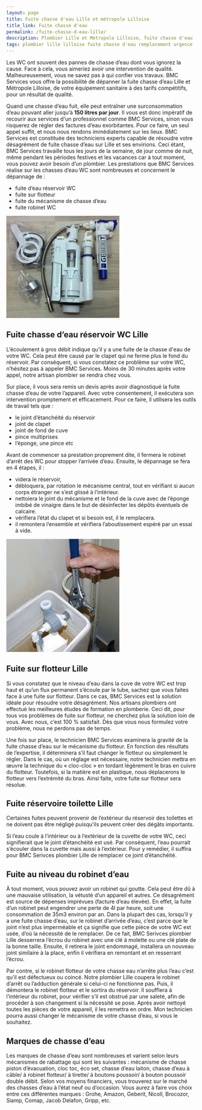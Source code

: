 ```yaml
---
layout: page
title: Fuite chasse d'eau Lille et métropole Lilloise 
title_link: Fuite chasse d'eau
permalink: /fuite-chasse-d-eau-lille/
description: Plombier Lille et Métropole Lilloise, fuite chasse d'eau
tags: plombier lille lilloise fuite chasse d'eau remplacement urgence
---
```


Les WC ont souvent des pannes de chasse d’eau dont vous ignorez la cause.
Face à cela, vous aimeriez avoir une intervention de qualité. 
Malheureusement, vous ne savez pas à qui confier vos travaux. 
BMC Services vous offre la possibilité de dépanner la fuite chasse d’eau Lille et Métropole Lilloise, de votre équipement sanitaire à des tarifs compétitifs, pour un résultat de qualité.

Quand une chasse d’eau fuit, elle peut entraîner une surconsommation d’eau pouvant aller jusqu’à **150 litres par jour**. 
Il vous est donc impératif de recourir aux services d'un professionnel comme BMC Services, sinon vous risquerez de régler des factures d’eau exorbitantes. 
Pour ce faire, un seul appel suffit, et nous nous rendons immédiatement sur les lieux. 
BMC Services est constituée des techniciens experts capable de résoudre votre désagrément de fuite chasse d’eau sur Lille et ses envirions. 
Ceci étant, BMC Services travaille tous les jours de la semaine, de jour comme de nuit, même pendant les périodes festives et les vacances car à tout moment, vous pouvez avoir besoin d’un plombier. 
Les prestations que BMC Services réalise sur les chasses d’eau WC sont nombreuses et concernent le dépannage de : 

 - fuite d’eau réservoir WC
 - fuite sur flotteur
 - fuite du mécanisme de chasse d’eau
 - fuite robinet WC

![remplacement chasse d'eau](/images/fuite-chasse-d-eau-0.jpg "remplacement chasse d'eau")

## Fuite chasse d’eau réservoir WC Lille

L’écoulement à gros débit indique qu’il y a une fuite de la chasse d'eau de votre WC. 
Cela peut être causé par le clapet qui ne ferme plus le fond du réservoir. 
Par conséquent, si vous constatez ce problème sur votre WC, n’hésitez pas à appeler BMC Services. 
Moins de 30 minutes après votre appel, notre artisan plombier se rendra chez vous.

Sur place, il vous sera remis un devis après avoir diagnostiqué la fuite chasse d’eau de votre l’appareil.
Avec votre consentement, il exécutera son intervention promptement et efficacement. 
Pour ce faire, il utilisera les outils de travail tels que : 

 - le joint d’étanchéité du réservoir
 - joint de clapet
 - joint de fond de cuve
 - pince multiprises
 - l’éponge, une pince etc

Avant de commencer sa prestation proprement dite, il fermera le robinet d’arrêt des WC pour stopper l’arrivée d’eau. 
Ensuite, le dépannage se fera en 4 étapes, il :

 - videra le réservoir,
 - débloquera, par rotation le mécanisme central, tout en vérifiant si aucun corps étranger ne s’est glissé à l’intérieur.
 - nettoiera le joint du mécanisme et le fond de la cuve avec de l’éponge imbibé de vinaigre dans le but de désinfecter les dépôts éventuels de calcaire.
 - vérifiera l’état du clapet et si besoin est, il le remplacera.
 - il remontera l’ensemble et vérifiera l’aboutissement espéré par un essai à vide.

![remplacement chasse d'eau](/images/fuite-chasse-d-eau-1.jpg "remplacement chasse d'eau")

## Fuite sur flotteur Lille

Si vous constatez que le niveau d’eau dans la cuve de votre WC est trop haut et qu’un flux permanent s’écoule par le tube, sachez que vous faites face à une fuite sur flotteur. 
Dans ce cas, BMC Services est la solution idéale pour résoudre votre désagrément. 
Nos artisans plombiers ont effectué les meilleures études de formation en plomberie. 
Ceci dit, pour tous vos problèmes de fuite sur flotteur, ne cherchez plus la solution loin de vous. 
Avec nous, c’est 100 % satisfait. 
Dès que vous nous formulez votre problème, nous ne perdons pas de temps. 

Une fois sur place, le technicien BMC Services examinera la gravité de la fuite chasse d’eau sur le mécanisme du flotteur. 
En fonction des résultats de l’expertise, il déterminera s’il faut changer le flotteur ou simplement le régler. 
Dans le cas, où un réglage est nécessaire, notre technicien mettra en œuvre la technique du « cloc-cloc » en tordant légèrement le bras en cuivre du flotteur. 
Toutefois, si la matière est en plastique, nous déplacerons le flotteur vers l’extrémité du bras. 
Ainsi faite, votre fuite sur flotteur sera résolue.

## Fuite réservoire toilette Lille

Certaines fuites peuvent provenir de l’extérieur du réservoir des toilettes et ne doivent pas être négligé puisqu’ils peuvent créer des dégâts importants.

Si l’eau coule à l’intérieur ou à l’extérieur de la cuvette de votre WC, ceci signifierait que le joint d’étanchéité est usé. 
Par conséquent, l’eau pourrait s’écouler dans la cuvette mais aussi à l’extérieur. 
Pour y remédier, il suffira pour BMC Serivces plombier Lille de remplacer ce joint d’étanchéité. 

## Fuite au niveau du robinet d’eau

À tout moment, vous pouvez avoir un robinet qui goutte. 
Cela peut être dû à une mauvaise utilisation, la vétusté d’un appareil et autres. 
Ce désagrément est source de dépenses imprévues (facture d’eau élevée). 
En effet, la fuite d’un robinet peut engendrer une perte de 4l par heure, soit une consommation de 35m3 environ par an. 
Dans la plupart des cas, lorsqu’il y a une fuite chasse d’eau, sur le robinet d’arrivée d’eau, c’est parce que le joint n’est plus imperméable et ça signifie que cette pièce de votre WC est usée, d’où la nécessité de le remplacer. 
De ce fait, BMC Serivces plombier Lille desserrera l’écrou du robinet avec une clé à molette ou une clé plate de la bonne taille. 
Ensuite, il retirera le joint endommagé, installera un nouveau joint similaire à la place, enfin il vérifiera en remontant et en resserrant l’écrou.

Par contre, si le robinet flotteur de votre chasse eau n’arrête plus l’eau c’est qu’il est défectueux ou coincé. 
Notre plombier Lille coupera le robinet d’arrêt ou l’adduction générale si celui-ci ne fonctionne pas. Puis, il démontera le robinet flotteur et le sortira du réservoir. Il soufflera à l’intérieur du robinet, pour vérifier s’il est obstrué par une saleté, afin de procéder à son changement si la nécessité se pose. Après avoir nettoyé toutes les pièces de votre appareil, il les remettra en ordre. Mon technicien pourra aussi changer le mécanisme de votre chasse d’eau, si vous le souhaitez.

## Marques de chasse d’eau

Les marques de chasse d’eau sont nombreuses et varient selon leurs mécanismes de rabattage qui sont les suivantes : mécanisme de chasse piston d’évacuation, cloc toc, éco set, chasse d’eau laiton, chasse d’eau à câble/ à robinet flotteur/ à tirette/ à boutons poussoir/ à bouton poussoir double débit. Selon vos moyens financiers, vous trouverez sur le marché des chasses d’eau à l’état neuf ou d’occasion. Vous aurez à faire vos choix entre ces différentes marques : Grohe, Amazon, Geberit, Nicoll, Brocozor, Siamp, Comap, Jacob Delafon, Gripp, etc.

